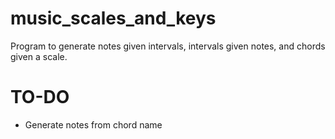 # music_scales_and_keys
Program to generate notes given intervals, intervals given notes, and chords given a scale.


# TO-DO
- Generate notes from chord name